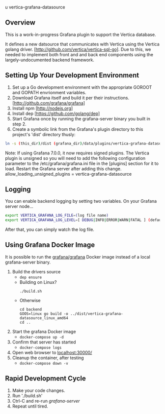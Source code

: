 u
 vertica-grafana-datasource

## Overview
This is a work-in-progress Grafana plugin to support the Vertica database.

It defines a new datsource that communicates with Vertica using the Vertica golang driver. [http://github.com/vertica/vertica-sql-go]. Due to this, we needed to implement both front and and back end components using the largely-undocumented backend framework.

## Setting Up Your Development Environment

1. Set up a Go development environment with the appropriate GOROOT and GOPATH envrionment variables.
2. Download Grafana itself and build it per their instructions. [http://github.com/grafana/grafana]
3. Install npm [http://nodejs.org]
4. Install dep [https://github.com/golang/dep]
5. Start Grafana once by running the grafana-server binary you built in step 2.
6. Create a symbolic link from the Grafana's plugin directory to this project's 'dist' directory thusly:

```bash
ln -s (this_dir)/dist (grafana_dir)/data/plugins/vertica-grafana-datasource 
```
Note: If using Grafana 7.0.0, it now requires signed plugins. The Vertica plugin is unsigned so you will need to add the following configuration parameter to the /etc/grafana/grafana.ini file in the [plugins] section for it to load. Restart the Grafana server after adding this change.
allow_loading_unsigned_plugins = vertica-grafana-datasource

## Logging

You can enable backend logging by setting two variables. On your Grafana server node...
```bash
export VERTICA_GRAFANA_LOG_FILE=(log file name)
export VERTICA_GRAFANA_LOG_LEVEL=[ DEBUG|INFO|ERROR|WARN|FATAL ] (default is INFO)
```
After that, you can simply watch the log file.

## Using Grafana Docker Image

It is possible to run the [grafana/grafana](https://hub.docker.com/r/grafana/grafana) Docker image instead of a local grafana-server binary.

1. Build the drivers source
   * `dep ensure`
   * Building on Linux?
      ```
      ./build.sh
      ```
   * Otherwise
      ```
      cd backend
      GOOS=linux go build -o ../dist/vertica-grafana-datasource_linux_amd64
      cd ..
      ```
1. Start the grafana Docker image
   * `docker-compose up -d`
1. Confirm that server has started
   * `docker-compose logs`
1. Open web browser to [localhost:30000/](http://localhost:30000/)
1. Cleanup the container, after testing
   * `docker-compose down -v`

## Rapid Development Cycle

1. Make your code changes.
2. Run './build.sh'
3. Ctrl-C and re-run <i>grafana-server</i>
4. Repeat until tired.
